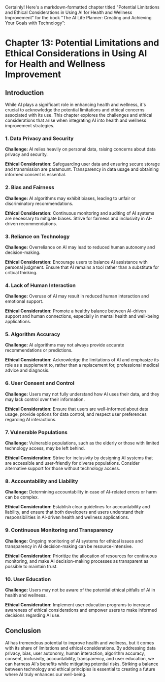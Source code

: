 Certainly! Here's a markdown-formatted chapter titled "Potential Limitations and Ethical Considerations in Using AI for Health and Wellness Improvement" for the book "The AI Life Planner: Creating and Achieving Your Goals with Technology":

Chapter 13: Potential Limitations and Ethical Considerations in Using AI for Health and Wellness Improvement
============================================================================================================

Introduction
------------

While AI plays a significant role in enhancing health and wellness, it's crucial to acknowledge the potential limitations and ethical concerns associated with its use. This chapter explores the challenges and ethical considerations that arise when integrating AI into health and wellness improvement strategies.

### **1. Data Privacy and Security**

**Challenge:** AI relies heavily on personal data, raising concerns about data privacy and security.

**Ethical Consideration:** Safeguarding user data and ensuring secure storage and transmission are paramount. Transparency in data usage and obtaining informed consent is essential.

### **2. Bias and Fairness**

**Challenge:** AI algorithms may exhibit biases, leading to unfair or discriminatory recommendations.

**Ethical Consideration:** Continuous monitoring and auditing of AI systems are necessary to mitigate biases. Strive for fairness and inclusivity in AI-driven recommendations.

### **3. Reliance on Technology**

**Challenge:** Overreliance on AI may lead to reduced human autonomy and decision-making.

**Ethical Consideration:** Encourage users to balance AI assistance with personal judgment. Ensure that AI remains a tool rather than a substitute for critical thinking.

### **4. Lack of Human Interaction**

**Challenge:** Overuse of AI may result in reduced human interaction and emotional support.

**Ethical Consideration:** Promote a healthy balance between AI-driven support and human connections, especially in mental health and well-being applications.

### **5. Algorithm Accuracy**

**Challenge:** AI algorithms may not always provide accurate recommendations or predictions.

**Ethical Consideration:** Acknowledge the limitations of AI and emphasize its role as a supplement to, rather than a replacement for, professional medical advice and diagnosis.

### **6. User Consent and Control**

**Challenge:** Users may not fully understand how AI uses their data, and they may lack control over their information.

**Ethical Consideration:** Ensure that users are well-informed about data usage, provide options for data control, and respect user preferences regarding AI interactions.

### **7. Vulnerable Populations**

**Challenge:** Vulnerable populations, such as the elderly or those with limited technology access, may be left behind.

**Ethical Consideration:** Strive for inclusivity by designing AI systems that are accessible and user-friendly for diverse populations. Consider alternative support for those without technology access.

### **8. Accountability and Liability**

**Challenge:** Determining accountability in case of AI-related errors or harm can be complex.

**Ethical Consideration:** Establish clear guidelines for accountability and liability, and ensure that both developers and users understand their responsibilities in AI-driven health and wellness applications.

### **9. Continuous Monitoring and Transparency**

**Challenge:** Ongoing monitoring of AI systems for ethical issues and transparency in AI decision-making can be resource-intensive.

**Ethical Consideration:** Prioritize the allocation of resources for continuous monitoring, and make AI decision-making processes as transparent as possible to maintain trust.

### **10. User Education**

**Challenge:** Users may not be aware of the potential ethical pitfalls of AI in health and wellness.

**Ethical Consideration:** Implement user education programs to increase awareness of ethical considerations and empower users to make informed decisions regarding AI use.

Conclusion
----------

AI has tremendous potential to improve health and wellness, but it comes with its share of limitations and ethical considerations. By addressing data privacy, bias, user autonomy, human interaction, algorithm accuracy, consent, inclusivity, accountability, transparency, and user education, we can harness AI's benefits while mitigating potential risks. Striking a balance between technology and ethical principles is essential to creating a future where AI truly enhances our well-being.
